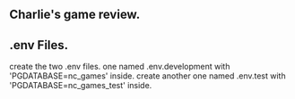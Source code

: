 ## Charlie's game review.

## .env Files.

create the two .env files. one named .env.development with 'PGDATABASE=nc_games' inside.
create another one named .env.test with 'PGDATABASE=nc_games_test' inside.
